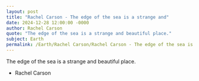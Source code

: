 ```yaml
---
layout: post
title: "Rachel Carson - The edge of the sea is a strange and"
date: 2024-12-28 12:00:00 -0000
author: Rachel Carson
quote: "The edge of the sea is a strange and beautiful place."
subject: Earth
permalink: /Earth/Rachel Carson/Rachel Carson - The edge of the sea is a strange and
---
```


The edge of the sea is a strange and beautiful place.

- Rachel Carson
